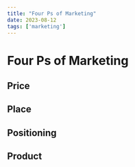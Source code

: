 ```yaml
---
title: "Four Ps of Marketing"
date: 2023-08-12
tags: ['marketing']
---
```


# Four Ps of Marketing
## Price
## Place
## Positioning
## Product

